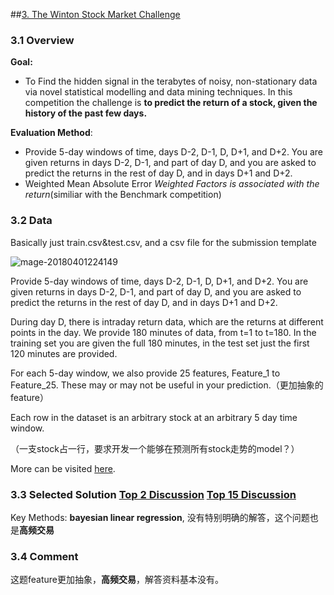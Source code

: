 ##[3. The Winton Stock Market Challenge](https://www.kaggle.com/c/the-winton-stock-market-challenge)

### 3.1 Overview

**Goal:** 

- To Find the hidden signal in the terabytes of noisy, non-stationary data via novel statistical modelling and data mining techniques. In this competition the challenge is **to predict the return of a stock, given the history of the past few days.**





**Evaluation Method**: 

- Provide 5-day windows of time, days D-2, D-1, D, D+1, and D+2. You are given returns in days D-2, D-1, and part of day D, and you are asked to predict the returns in the rest of day D, and in days D+1 and D+2.
- Weighted Mean Absolute Error *Weighted Factors is associated with the return*(similiar with the Benchmark competition)

### 3.2 Data

Basically just train.csv&test.csv, and a csv file for the submission template



![mage-20180401224149](/var/folders/c_/q1g90c_s3d712_h2cljszmx40000gp/T/abnerworks.Typora/image-201804012241497.png)

Provide 5-day windows of time, days D-2, D-1, D, D+1, and D+2. You are given returns in days D-2, D-1, and part of day D, and you are asked to predict the returns in the rest of day D, and in days D+1 and D+2.

During day D, there is intraday return data, which are the returns at different points in the day. We provide 180 minutes of data, from t=1 to t=180. In the training set you are given the full 180 minutes, in the test set just the first 120 minutes are provided.

For each 5-day window, we also provide 25 features, Feature_1 to Feature_25. These may or may not be useful in your prediction.（更加抽象的feature）

Each row in the dataset is an arbitrary stock at an arbitrary 5 day time window.

（一支stock占一行，要求开发一个能够在预测所有stock走势的model？）



More can be visited [here](https://www.kaggle.com/c/the-winton-stock-market-challenge/data).



### 3.3 Selected Solution [Top 2 Discussion](https://www.kaggle.com/c/the-winton-stock-market-challenge/discussion/18591) [Top 15 Discussion](https://www.kaggle.com/c/the-winton-stock-market-challenge/discussion/18584)

Key Methods: **bayesian linear regression**, 没有特别明确的解答，这个问题也是**高频交易**



### 3.4 Comment

这题feature更加抽象，**高频交易**，解答资料基本没有。



